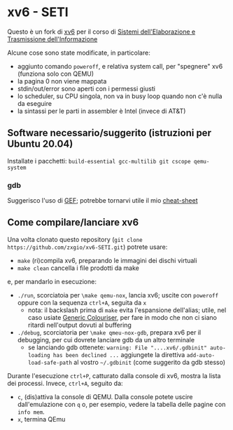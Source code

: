 # xv6 - SETI

Questo è un fork di [xv6](https://github.com/mit-pdos/xv6-public) per il corso di [Sistemi dell'Elaborazione e Trasmissione dell'Informazione](https://unige.it/off.f/2020/ins/43095.html)

Alcune cose sono state modificate, in particolare:
- aggiunto comando `poweroff`, e relativa system call, per "spegnere" xv6 (funziona solo con QEMU)
- la pagina 0 non viene mappata
- stdin/out/error sono aperti con i permessi giusti
- lo scheduler, su CPU singola, non va in busy loop quando non c'è nulla da eseguire
- la sintassi per le parti in assembler è Intel (invece di AT&T)

## Software necessario/suggerito (istruzioni per Ubuntu 20.04)

Installate i pacchetti: `build-essential gcc-multilib git cscope qemu-system`

### gdb

Suggerisco l'uso di [GEF](https://github.com/hugsy/gef); potrebbe tornarvi utile il mio [cheat-sheet](https://github.com/zxgio/gdb_gef-cheatsheet)

## Come compilare/lanciare xv6

Una volta clonato questo repository (`git clone https://github.com/zxgio/xv6-SETI.git`) potrete usare:
- `make` (ri)compila xv6, preparando le immagini dei dischi virtuali
- `make clean` cancella i file prodotti da make

e, per mandarlo in esecuzione:
- `./run`, scorciatoia per `\make qemu-nox`, lancia xv6; uscite con `poweroff` oppure con la sequenza `ctrl+A`, seguita da `x`
  - nota: il backslash prima di `make` evita l'espansione dell'alias; utile, nel caso usiate [Generic Colouriser](https://github.com/garabik/grc), per fare in modo che non ci siano ritardi nell'output dovuti al buffering
- `./debug`, scorciatoria per `\make qmeu-nox-gdb`, prepara xv6 per il debugging, per cui dovrete lanciare gdb da un altro terminale
  - se lanciando gdb ottenete: `warning: File "....xv6/.gdbinit" auto-loading has been declined ...`
    aggiungete la direttiva `add-auto-load-safe-path` al vostro `~/.gdbinit` (come suggerito da gdb stesso)

Durante l'esecuzione `ctrl+P`, catturato dalla console di xv6, mostra la lista dei processi.
Invece, `ctrl+A`, seguito da:
- `c`, (dis)attiva la console di QEMU. Dalla console potete uscire dall'emulazione con `q` o, per esempio, vedere la tabella delle pagine con `info mem`.
- `x`, termina QEmu
